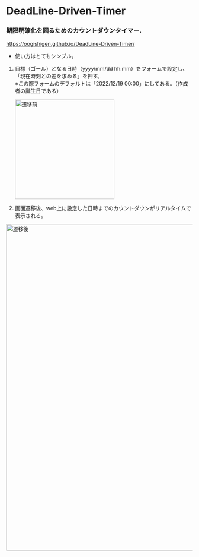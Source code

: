 # DeadLine-Driven-Timer
### 期限明確化を図るためのカウントダウンタイマー.
https://oogishigen.github.io/DeadLine-Driven-Timer/

* 使い方はとてもシンプル。

1) 目標（ゴール）となる日時（yyyy/mm/dd hh:mm）をフォームで設定し、「現在時刻との差を求める」を押す。　<br> 
   ※この際フォームのデフォルトは「2022/12/19 00:00」にしてある。（作成者の誕生日である） <br>
   
   <img width="268" alt="遷移前" src="https://user-images.githubusercontent.com/77260650/175875117-6d44ea90-4b36-4055-8e75-77bed74fb9bf.png">

2) 画面遷移後、web上に設定した日時までのカウントダウンがリアルタイムで表示される。
<img width="880" alt="遷移後" src="https://user-images.githubusercontent.com/77260650/175875152-cc17779f-7ea7-43ed-befe-cb1c24c0e7c2.png">
